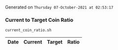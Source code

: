 Generated on `Thursday 07-October-2021 at 02:53:17`

### Current to Target Coin Ratio
`current_coin_ratio.sh`

Date|Current|Target|Ratio
---|---|---|---
